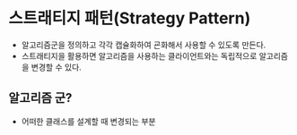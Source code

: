 # 스트래티지 패턴(Strategy Pattern)

- 알고리즘군을 정의하고 각각 캡슐화하여 굔화해서 사용할 수 있도록 만든다.
- 스트래티지을 활용하면 알고리즘을 사용하는 클라이언트와는 독립적으로 알고리즘을 변경할 수 있다.

## 알고리즘 군?

- 어떠한 클래스를 설계할 때 변경되는 부분
